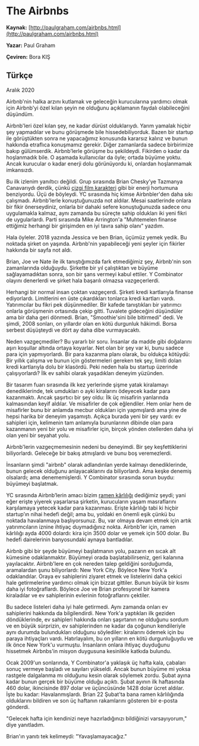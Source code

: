 # The Airbnbs

**Kaynak:** [http://paulgraham.com/airbnbs.html](http://paulgraham.com/airbnbs.html)

**Yazar:** Paul Graham

**Çeviren:** Bora KIŞ

## Türkçe

Aralık 2020 
 
Airbnb'nin halka arzını kutlamak ve geleceğin kurucularına yardımcı olmak için Airbnb'yi özel kılan şeyin ne olduğunu açıklamanın faydalı olabileceğini düşündüm. 

Airbnb'leri özel kılan şey, ne kadar dürüst olduklarıydı. Yarım yamalak hiçbir şey yapmadılar ve bunu görüşmede bile hissedebiliyorduk. Bazen bir startup ile görüştükten sonra ne yapacağımız konusunda kararsız kalırız ve bunun hakkında etraflıca konuşmamız gerekir. Diğer zamanlarda sadece birbirimize bakıp gülümserdik. Airbnb’lerle görüşme bu şekildeydi. Fikirden o kadar da hoşlanmadık bile. O aşamada kullanıcılar da öyle; ortada büyüme yoktu. Ancak kurucular o kadar enerji dolu görünüyordu ki, onlardan hoşlanmamak imkansızdı. 

Bu ilk izlenim yanıltıcı değildi. Grup sırasında Brian Chesky’ye Tazmanya Canavarıydı derdik, çünkü [çizgi film karakteri](https://www.youtube.com/watch?v=StG2u5qfFRg&t=2m27s)  gibi bir enerji hortumuna benziyordu. Üçü de böyleydi. YC sırasında hiç kimse Airbnbler'den daha sıkı çalışmadı. Airbnb'lerle konuştuğunuzda not aldılar. Mesai saatlerinde onlara bir fikir önerseydiniz, onlarla bir dahaki sefere konuştuğunuzda sadece onu uygulamakla kalmaz, aynı zamanda bu süreçte sahip oldukları iki yeni fikri de uygularlardı. Parti sırasında Mike Arrington'a "Muhtemelen finanse ettiğimiz herhangi bir girişimden en iyi tavra sahip olanı" yazdım. 

Hala öyleler. 2018 yazında Jessica ve ben Brian, üçümüz yemek yedik. Bu noktada şirket on yaşında. Airbnb'nin yapabileceği yeni şeyler için fikirler hakkında bir sayfa not aldı. 

Brian, Joe ve Nate ile ilk tanıştığımızda fark etmediğimiz şey, Airbnb'nin son zamanlarında olduğuydu. Şirkette bir yıl çalıştıktan ve büyüme sağlayamadıktan sonra, son bir şans vermeyi kabul ettiler. Y Combinator olayını denerlerdi ve şirket hala başarılı olmazsa vazgeçerlerdi.

Herhangi bir normal insan çoktan vazgeçerdi. Şirketi kredi kartlarıyla finanse ediyorlardı. Limitlerini en üste çıkardıkları tonlarca kredi kartları vardı. Yatırımcılar bu fikri pek düşünmediler. Bir kafede tanıştıkları bir yatırımcı onlarla görüşmenin ortasında çekip gitti. Tuvalete gideceğini düşündüler ama bir daha geri dönmedi. Brian, "Smoothie'sini bile bitirmedi" dedi. Ve şimdi, 2008 sonları, on yıllardır olan en kötü durgunluk hâkimdi. Borsa serbest düşüşteydi ve dört ay daha dibe vurmayacaktı. 

Neden vazgeçmediler? Bu yararlı bir soru. İnsanlar da madde gibi doğalarını aşırı koşullar altında ortaya koyarlar. Net olan bir şey var ki, bunu sadece para için yapmıyorlardı. Bir para kazanma planı olarak, bu oldukça kötüydü: Bir yıllık çalışma ve bunun için göstermeleri gereken tek şey, limiti dolan kredi kartlarıyla dolu bir klasördü. Peki neden hala bu startup üzerinde çalışıyorlardı? İlk ev sahibi olarak yaşadıkları deneyim yüzünden. 

Bir tasarım fuarı sırasında ilk kez yerlerinde şişme yatak kiralamayı denediklerinde, tek umdukları o ayki kiralarını ödeyecek kadar para kazanmaktı. Ancak şaşırtıcı bir şey oldu: İlk üç misafirin yanlarında kalmasından keyif aldılar. Ve misafirler de çok eğlendiler. Hem onlar hem de misafirler bunu bir anlamda mecbur oldukları için yapmışlardı ama yine de hepsi harika bir deneyim yaşamıştı. Açıkça burada yeni bir şey vardı: ev sahipleri için, kelimenin tam anlamıyla burunlarının dibinde olan para kazanmanın yeni bir yolu ve misafirler için, birçok yönden otellerden daha iyi olan yeni bir seyahat yolu. 

Airbnb'lerin vazgeçmemesinin nedeni bu deneyimdi. Bir şey keşfettiklerini biliyorlardı. Geleceğe bir bakış atmışlardı ve bunu boş veremezlerdi. 

İnsanların şimdi "airbnb" olarak adlandırılan yerde kalmayı denediklerinde, bunun gelecek olduğunu anlayacaklarını da biliyorlardı. Ama keşke denemiş olsalardı; ama denememişlerdi. Y Combinator sırasında sorun buydu: büyümeyi başlatmak. 

YC sırasında Airbnb’lerin amacı bizim [ramen kârlılığı](http://paulgraham.com/ramenprofitable.html) dediğimiz şeydi; yani eğer erişte yiyerek yaşarlarsa şirketin, kurucuların yaşam masraflarını karşılamaya yetecek kadar para kazanması. Erişte kârlılığı tabi ki hiçbir startup’ın nihai hedefi değil; ama bu, yoldaki en önemli eşik çünkü bu noktada havalanmaya başlıyorsunuz. Bu, var olmaya devam etmek için artık yatırımcıların iznine ihtiyaç duymadığınız nokta. Airbnb’ler için, ramen kârlılığı ayda 4000 dolardı: kira için 3500 dolar ve yemek için 500 dolar. Bu hedefi dairelerinin banyosundaki aynaya bantladılar. 

Airbnb gibi bir şeyde büyümeyi başlatmanın yolu, pazarın en sıcak alt kümesine odaklanmaktır. Büyümeyi orada başlatabilirseniz, geri kalanına yayılacaktır. Airbnb'lere en çok nereden talep geldiğini sorduğumda, aramalardan şunu biliyorlardı: New York City. Böylece New York'a odaklandılar. Oraya ev sahiplerini ziyaret etmek ve listelerini daha çekici hale getirmelerine yardımcı olmak için   bizzat  gittiler. Bunun büyük bir kısmı daha iyi fotoğraflardı. Böylece Joe ve Brian profesyonel bir kamera kiraladılar ve ev sahiplerinin evlerinin fotoğraflarını çektiler.

Bu sadece listeleri daha iyi hale getirmedi. Aynı zamanda onları ev sahiplerini hakkında da bilgilendirdi. New York'a yaptıkları ilk geziden döndüklerinde, ev sahipleri hakkında onları şaşırtanın ne olduğunu sordum ve en büyük sürprizin, ev sahiplerinden ne kadar da çoğunun kendileriyle aynı durumda bulundukları olduğunu söylediler: kiralarını ödemek için bu paraya ihtiyaçları vardı. Hatırlayalım, bu on yılların en kötü durgunluğuydu ve ilk önce New York'u vurmuştu. İnsanların onlara ihtiyaç duyduğunu hissetmek Airbnbs'in misyon duygusuna kesinlikle katkıda bulundu.

Ocak 2009'un sonlarında, Y Combinator'a yaklaşık üç hafta kala, çabaları sonuç vermeye başladı ve sayıları yükseldi. Ancak bunun büyüme mi yoksa rastgele dalgalanma mı olduğunu kesin olarak söylemek zordu. Şubat ayına kadar bunun gerçek bir büyüme olduğu açıktı. Şubat ayının ilk haftasında 460 dolar, ikincisinde 897 dolar ve üçüncüsünde 1428 dolar ücret aldılar. İşte bu kadar: Havalanmışlardı. Brian 22 Şubat'ta bana ramen kârlılığında olduklarını bildiren ve son üç haftanın rakamlarını gösteren bir e-posta gönderdi. 

"Gelecek hafta için kendinizi neye hazırladığınızı bildiğinizi varsayıyorum," diye yanıtladım. 

Brian'ın yanıtı tek kelimeydi: "Yavaşlamayacağız."